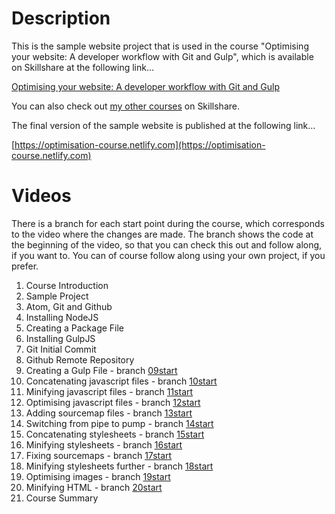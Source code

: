 Description
===========

This is the sample website project that is used in the course "Optimising your website: A developer workflow with Git and Gulp", which is available on Skillshare at the following link...

[Optimising your website: A developer workflow with Git and Gulp](https://www.skillshare.com/classes/Optimising-your-website-A-development-workflow-with-Git-and-Gulp/1578429632/)

You can also check out [my other courses](https://www.skillshare.com/user/riklewis) on Skillshare.

The final version of the sample website is published at the following link...

[https://optimisation-course.netlify.com](https://optimisation-course.netlify.com)

Videos
======

There is a branch for each start point during the course, which corresponds to the video where the changes are made.  The branch shows the code at the beginning of the video, so that you can check this out and follow along, if you want to.  You can of course follow along using your own project, if you prefer.

1. Course Introduction
2. Sample Project
3. Atom, Git and Github
4. Installing NodeJS
5. Creating a Package File
6. Installing GulpJS
7. Git Initial Commit
8. Github Remote Repository
9. Creating a Gulp File - branch [09start](https://github.com/riklewis/optimisation-course/tree/09start)
10. Concatenating javascript files - branch [10start](https://github.com/riklewis/optimisation-course/tree/10start)
11. Minifying javascript files - branch [11start](https://github.com/riklewis/optimisation-course/tree/11start)
12. Optimising javascript files - branch [12start](https://github.com/riklewis/optimisation-course/tree/12start)
13. Adding sourcemap files - branch [13start](https://github.com/riklewis/optimisation-course/tree/13start)
14. Switching from pipe to pump - branch [14start](https://github.com/riklewis/optimisation-course/tree/14start)
15. Concatenating stylesheets - branch [15start](https://github.com/riklewis/optimisation-course/tree/15start)
16. Minifying stylesheets - branch [16start](https://github.com/riklewis/optimisation-course/tree/16start)
17. Fixing sourcemaps - branch [17start](https://github.com/riklewis/optimisation-course/tree/17start)
18. Minifying stylesheets further - branch [18start](https://github.com/riklewis/optimisation-course/tree/18start)
19. Optimising images - branch [19start](https://github.com/riklewis/optimisation-course/tree/19start)
20. Minifying HTML - branch [20start](https://github.com/riklewis/optimisation-course/tree/20start)
21. Course Summary
